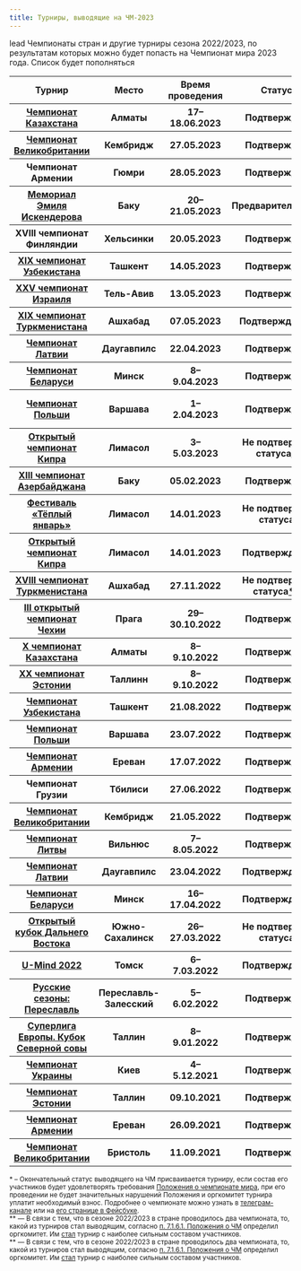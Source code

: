 ```yaml
---
title: Турниры, выводящие на ЧМ-2023
---
```


lead
Чемпионаты стран и другие турниры сезона 2022/2023, по результатам которых можно будет попасть на Чемпионат мира 2023 года. Список будет пополняться

<table class="uk-table uk-table-divider uk-table-hover">
<thead>
  <tr>
  <th>Турнир</th>
  <th>Место</th>
  <th>Время проведения</th>
  <th>Статус</th>
  <th>Подробнее</th>
  <th>Путёвка на ЧМ</th>
  </tr>
</thead>
<tbody>
  <tr>
  <th><a href="https://rating.chgk.info/tournament/9008">Чемпионат Казахстана</a></th>
  <th>Алматы</th>
  <th>17–18.06.2023</th>
  <th>Подтверждён</th>
  <th><a href="https://www.facebook.com/groups/425152901558386">Фб</a></th>
  <th>Пока неизвестно</th>
  </tr>
  <tr>
  <th><a href="https://rating.chgk.info/tournament/9038">Чемпионат Великобритании</a></th>
  <th>Кембридж</th>
  <th>27.05.2023</th>
  <th>Подтверждён</th>
  <th><a href="http://london.chgk.info/">Сайт</a></th>
  <th>Пока неизвестно</th>
  </tr>
  <tr>
  <th>Чемпионат Армении</th>
  <th>Гюмри</th>
  <th>28.05.2023</th>
  <th>Подтверждён</th>
  <th><a href="https://www.facebook.com/groups/iGame.am/posts/6323098987753438/">Фейсбук</a></th>
  <th>Пока неизвестно</th>
  </tr>
  <tr>
  <th><a href="https://rating.chgk.info/tournament/8865">Мемориал Эмиля Искендерова</a></th>
  <th>Баку</th>
  <th>20–21.05.2023</th>
  <th>Предварительный<a href="#status">*</a></th>
  <th><a href="https://www.facebook.com/groups/2977612685873767">Фб</a></th>
  <th>Пока неизвестно</th>
  </tr>
  <tr>
  <th>XVIII чемпионат Финляндии</a></th>
  <th>Хельсинки</th>
  <th>20.05.2023</th>
  <th>Подтверждён</th>
  <th><a href="https://www.facebook.com/events/130505330032794">Фб</a></th>
  <th>Пока неизвестно</th>
  </tr>
<tr>
  <th><a href="https://rating.chgk.info/tournament/9157">XIX чемпионат Узбекистана</a></th>
  <th>Ташкент</th>
  <th>14.05.2023</th>
  <th>Подтверждён</th>
  <th><a href="https://t.me/ruliga_zakovat">Тг</a></th>
  <th><a href="https://rating.chgk.info/teams/62494">Котовского 26 кв 58</a></th>
</tr>
  <tr>
  <th><a href="https://rating.chgk.info/tournament/6353">XXV чемпионат Израиля</a></th>
  <th>Тель-Авив</th>
  <th>13.05.2023</th>
  <th>Подтверждён</th>
  <th><a href="http://il.chgk.info/">Сайт</a>, <a href="https://chgk-il.livejournal.com/1612192.html">ЖЖ</a>, <a href="https://www.facebook.com/groups/309438939151833/">Фб</a></th>
  <th><a href="https://rating.chgk.info/teams/641">Братья</a></th>
  </tr>
<tr>
  <th><a href="https://rating.chgk.info/tournament/9129">XIX чемпионат Туркменистана</a></th>
  <th>Ашхабад</th>
  <th>07.05.2023</th>
  <th>Подтверждён<a href="#note2">**</a></th>
  <th><a href="https://chgk.io/">Сайт</a></th>
  <th><a href="https://rating.chgk.info/teams/53485">Старая гвардия</a></th>
  </tr>
  <tr>
  <th><a href="https://rating.chgk.info/tournament/9025">Чемпионат Латвии</a></th>
  <th>Даугавпилс</th>
  <th>22.04.2023</th>
  <th>Подтверждён</th>
  <th>-</th>
  <th><a href="https://rating.chgk.info/teams/4789">Коммуникативные неудачи</a></th>
  </tr>
  <tr>
  <th><a href="https://rating.chgk.info/tournament/8893">Чемпионат Беларуси</a></th>
  <th>Минск</th>
  <th>8–9.04.2023</th>
  <th>Подтверждён</th>
  <th><a href="https://t.me/chgk_minsk/1147">Тг</a></th>
  <th><a href="https://rating.chgk.info/teams/7864">Одушевлённые аэросани</a></th>
  </tr>
  <tr>
  <th><a href="https://rating.chgk.info/tournament/8661">Чемпионат Польши</a></th>
  <th>Варшава</th>
  <th>1–2.04.2023</th>
  <th>Подтверждён</th>
  <th><a href="https://www.facebook.com/events/905962520536562">Фб</a></th>
  <th><a href="https://rating.chgk.info/teams/85064">Гимназия имени прочитанного регламента</a></th>
  </tr>
  <tr>
  <th><a href="https://rating.chgk.info/tournament/8696">Открытый чемпионат Кипра</a></th>
  <th>Лимасол</th>
  <th>3–5.03.2023</th>
  <th>Не подтвердил статуса<a href="#note">*</a></th>
  <th><a href="https://chempionat-kipra-po-chgk.mozellosite.com/">Сайт</a></th>
  <th>-</th>
  </tr>
  <tr>
  <th><a href="https://rating.chgk.info/tournament/8560">XIII чемпионат Азербайджана</a></th>
  <th>Баку</th>
  <th>05.02.2023</th>
  <th>Подтверждён</th>
  <th><a href="https://www.facebook.com/groups/189316312292364/">Фб</a></th>
  <th><a href="https://rating.chgk.info/teams/67979">Поминки по финикам</a></th>
  </tr>
  <tr>
  <th><a href="https://rating.chgk.info/tournament/8663">Фестиваль «Тёплый январь»</a></th>
  <th>Лимасол</th>
  <th>14.01.2023</th>
  <th>Не подтвердил статуса</th>
  <th><a href="http://cyprusfest.com/">Сайт</a></th>
  <th>-</th>
  </tr>
  <tr>
  <th><a href="https://rating.chgk.info/tournament/8663">Открытый чемпионат Кипра</a></th>
  <th>Лимасол</th>
  <th>14.01.2023</th>
  <th>Подтверждён<a href="#note">*</a></th>
  <th><a href="http://cyprusfest.com/">Сайт</a></th>
  <th><a href="https://rating.chgk.info/teams/87345">Волки</a></th>
  </tr>
  <tr>
  <th><a href="https://rating.chgk.info/tournament/8680">XVIII чемпионат Туркменистана</a></th>
  <th>Ашхабад</th>
  <th>27.11.2022</th>
  <th>Не подтвердил статуса<a href="#note2">**</a></th>
  <th><a href="http://chgk.tv/">Сайт</a></th>
  <th><a href="https://rating.chgk.info/teams/1223">Ва-Банк</a></th>
  </tr>
<tr>
  <th><a href="https://rating.chgk.info/tournament/6636">III открытый чемпионат Чехии</a></th>
  <th>Прага</th>
  <th>29–30.10.2022</th>
  <th>Подтверждён</th>
  <th><a href="http://www.chgk.cz/o442022">Сайт</a></th>
  <th><a href="https://rating.chgk.info/teams/65268">В гостях у Кафки</a></th>
  </tr>
<tr>
  <th><a href="https://rating.chgk.info/tournament/8555">X чемпионат Казахстана</a></th>
  <th>Алматы</th>
  <th>8–9.10.2022</th>
  <th>Подтверждён</th>
  <th><a href="https://www.facebook.com/groups/425152901558386">Фб</a></th>
  <th><a href="https://rating.chgk.info/teams/76272">Приятные люди</a></th>
  </tr>
<tr>
  <th><a href="https://rating.chgk.info/tournament/8536">XX чемпионат Эстонии</a></th>
  <th>Таллинн</th>
  <th>8–9.10.2022</th>
  <th>Подтверждён</th>
  <th><a href="https://t.me/chgkestonia/13">Телеграм</a></th>
  <th><a href="https://rating.chgk.info/teams/4313">Black label</a></th>
  </tr>
<tr>
  <th><a href="https://rating.chgk.info/tournament/8287">Чемпионат Узбекистана</a></th>
  <th>Ташкент</th>
  <th>21.08.2022</th>
  <th>Подтверждён</th>
  <th><a href="https://t.me/zakovat/5925">Телеграм</a></th>
  <th><a href="https://rating.chgk.info/teams/2909">Мистерия</a></th>
  </tr>
<tr>
  <th><a href="https://rating.chgk.info/tournament/8178">Чемпионат Польши</a></th>
  <th>Варшава</th>
  <th>23.07.2022</th>
  <th>Подтверждён</th>
  <th><a href="https://www.facebook.com/groups/792401147637501">Фб</a></th>
  <th><a href="https://rating.chgk.info/teams/77174">Polish Space Marines</a></th>
  </tr>
<tr>
  <th><a href="https://rating.chgk.info/tournament/8211">Чемпионат Армении</a></th>
  <th>Ереван</th>
  <th>17.07.2022</th>
  <th>Подтверждён</th>
  <th><a href="https://www.facebook.com/groups/iGame.am/posts/5446591812070831/">Фб</a></th>
  <th><a href="https://rating.chgk.info/teams/56664">Арагаст</a></th>
  </tr>
<tr>
  <th>Чемпионат Грузии</th>
  <th>Тбилиси</th>
  <th>27.06.2022</th>
  <th>Подтверждён</th>
  <th><a href="https://www.facebook.com/events/1052289652163762">Фб</a></th>
  <th><a href="https://rating.chgk.info/teams/45284">Динамо</a></th>
  </tr>
<tr>
  <th><a href="https://rating.chgk.info/tournament/7805">Чемпионат Великобритании</a></th>
  <th>Кембридж</th>
  <th>21.05.2022</th>
  <th>Подтверждён</th>
  <th><a href="https://www.facebook.com/groups/London.Chto.Gde.Kogda/">Фб</a></th>
  <th><a href="https://rating.chgk.info/teams/6651">Жрецы Хамона</a></th>
  </tr>
<tr>
  <th><a href="https://rating.chgk.info/tournament/8059">Чемпионат Литвы</a></th>
  <th>Вильнюс</th>
  <th>7–8.05.2022</th>
  <th>Подтверждён</th>
  <th><a href="http://www.chgk.lt/?page_id=99">Сайт</a></th>
  <th><a href="https://rating.chgk.info/teams/86975">LT United</a></th>
  </tr>
<tr>
  <th><a href="https://rating.chgk.info/tournament/7903">Чемпионат Латвии</a></th>
  <th>Даугавпилс</th>
  <th>23.04.2022</th>
  <th>Подтверждён<a href="#status">*</a></th>
  <th><a href="https://t.me/dvcup">Телеграм</a></th>
  <th><a href="https://rating.chgk.info/teams/4032">X-promt</a></th>
  </tr>
<tr>
  <th><a href="https://rating.chgk.info/tournament/7931">Чемпионат Беларуси</a></th>
  <th>Минск</th>
  <th>16–17.04.2022</th>
  <th>Подтверждён<a href="#status">*</a></th>
  <th>-</th>
  <th><a href="https://rating.chgk.info/teams/51739">Зоопарк</a></th>
  </tr>
<tr>
  <th><a href="https://rating.chgk.info/tournament/7773">Открытый кубок Дальнего Востока</a></th>
  <th>Южно-Сахалинск</th>
  <th>26–27.03.2022</th>
  <th>Не подтвердил статуса</th>
  <th><a href="https://t.me/dvcup">Телеграм</a></th>
  <th>Пока неизвестно</th>
  </tr>
<tr>
  <th><a href="https://rating.chgk.info/tournament/7259">U-Mind 2022</a></th>
  <th>Томск</th>
  <th>6–7.03.2022</th>
  <th>Подтверждён<a href="#status">*</a></th>
  <th><a href="https://t.me/umindgames">Тг</a>, <a href="http://vk.com/umindgames">Вк</a></th>
  <th><a href="https://rating.chgk.info/teams/59419">Gay Берилья</a></th>
  </tr>
<tr>
  <th><a href="https://rating.chgk.info/tournament/7573">Русские сезоны: Переславль</a></th>
  <th>Переславль-Залесский</th>
  <th>5–6.02.2022</th>
  <th>Подтверждён</th>
  <th><a href="https://vk.com/saisonsrusses_chgk">Вк</a>, <a href="https://t.me/saisons_russes">Тг</a>, <a href="https://www.facebook.com/groups/483568116405027/">Фб</a></th>
  <th><a href="https://rating.chgk.info/teams/670">Ксеп</a></th>
  </tr>
<tr>
  <th><a href="https://rating.chgk.info/tournament/7638">Суперлига Европы. Кубок Северной совы</a></th>
  <th>Таллин</th>
  <th>8–9.01.2022</th>
  <th>Подтверждён</a></th>
  <th><a href="https://t.me/SevsovaESL">Телеграм</a></th>
  <th><a href="https://rating.chgk.info/teams/316">Минус один</a></th>
  </tr>
<tr>
  <th><a href="https://rating.chgk.info/tournament/7666">Чемпионат Украины</a></th>
  <th>Киев</th>
  <th>4–5.12.2021</th>
  <th>Подтверждён</th>
  <th><a href="https://t.me/LigaUK/358">Пост об итогах</a></th>
  <th><a href="https://rating.chgk.info/teams/308">Номер 6</a></th>
  </tr>
<tr>
  <th><a href="https://rating.chgk.info/tournament/7480">Чемпионат Эстонии</a></th>
  <th>Таллин</th>
  <th>09.10.2021</th>
  <th>Подтверждён</th>
  <th><a href="http://so-va.online/che2021">Сайт</a></th>
  <th><a href="https://rating.chgk.info/teams/65510">Панические атаки</a></th>
  </tr>
<tr>
  <th><a href="https://rating.chgk.info/tournament/7483">Чемпионат Армении</a></th>
  <th>Ереван</th>
  <th>26.09.2021</th>
  <th>Подтверждён</th>
  <th>-</th>
  <th><a href="https://rating.chgk.info/teams/56664">Арагаст</a></th>
  </tr>
<tr>
  <th><a href="https://rating.chgk.info/tournament/6114">Чемпионат Великобритании</a></th>
  <th>Бристоль</th>
  <th>11.09.2021</th>
  <th>Подтверждён</th>
  <th><a href="http://london.chgk.info/chv-2020-information/">Сайт</a></th>
  <th><a href="https://rating.chgk.info/teams/48869">2,5 человека</a></th>
  </tr>
</tbody>
</table>

<small><a name="status"></a>\* – Окончательный статус выводящего на ЧМ присваивается турниру, если состав его участников будет удовлетворять требования [Положения о чемпионате мира](https://www.maii.li/docs/2022-01-06-polozhenie-o-chempionate-mira/), при его проведении не будет значительных нарушений Положения и оргкомитет турнира уплатит необходимый взнос. Подробнее о чемпионате можно узнать в [телеграм-канале](https://t.me/worldchamp_maii) или на [его странице в Фейсбуке](https://www.facebook.com/worldchamp.maii).</small>
<br>
<small><a name="note"></a>\*\* — В связи с тем, что в сезоне 2022/2023 в стране проводилось два чемпионата, то, какой из турниров стал выводящим, согласно [п. 7.1.6.1. Положения о ЧМ](https://www.maii.li/docs/2022-01-06-polozhenie-o-chempionate-mira/#7) определил оргкомитет. Им [стал](https://t.me/worldchamp_maii/340) турнир с наиболее сильным составом участников.</small>
<br>
<small><a name="note2"></a>\*\* — В связи с тем, что в сезоне 2022/2023 в стране проводилось два чемпионата, то, какой из турниров стал выводящим, согласно [п. 7.1.6.1. Положения о ЧМ](https://www.maii.li/docs/2022-01-06-polozhenie-o-chempionate-mira/#7) определил оргкомитет. Им [стал](https://t.me/worldchamp_maii/340) турнир с наиболее сильным составом участников.</small>
